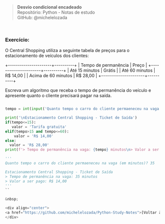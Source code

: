 > **Desvio condicional encadeado**  
> Repositório: Python - Notas de estudo     
> GitHub: @michelelozada
&nbsp;
     
&nbsp;  
### Exercício:
O Central Shopping utiliza a seguinte tabela de preços para o estacionamento de veículos dos clientes:

+----------------------+----------+
| Tempo de permanência |  Preço   |
+----------------------+----------+
| Até 15 minutos       | Grátis   |
| Até 60 minutos       | R$ 14,00 |
| Acima de 60 minutos  | R$ 28,00 |
+----------------------+----------+

Escreva um algoritmo que receba o tempo de permanência do veículo e apresente quanto o cliente precisará pagar na saída.  

```py

tempo = int(input('Quanto tempo o carro do cliente permaeneceu na vaga (em minutos)? '))

print('\nEstacionamento Central Shopping - Ticket de Saída')
if(tempo<=15):
   valor = 'Tarifa gratuita'
elif(tempo>15 and tempo<=60):
    valor = 'R$ 14,00'
else:
  valor = 'R$ 28,00'
print(f'> Tempo de permanência na vaga: {tempo} minutos\n> Valor a ser pago: {valor}')

'''
Quanto tempo o carro do cliente permaeneceu na vaga (em minutos)? 35

Estacionamento Central Shopping - Ticket de Saída
> Tempo de permanência na vaga: 35 minutos
> Valor a ser pago: R$ 14,00
'''
``

&nbsp;

<div align="center">
<a href="https://github.com/michelelozada/Python-Study-Notes">[Voltar à tela inicial do repositório]</a>
</div>